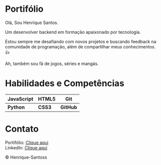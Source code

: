 # Portifólio

 <p>Olá, Sou Henrique Santos.</p>
 <p>Um desenvolver backend em formação apaixonado por tecnologia.</p>
 <p>Estou sempre me desafiando com novos projetos e buscando feedback na comunidade de programação, além de compartilhar meus conhecimentos. 👍</p>
 <p>Ah, também sou fã de jogos, séries e mangás. </p>
 
# Habilidades e Competências

JavaScript | HTML5 | Git
---|---|---
**Python** | **CSS3** | **GitHub**

# Contato

Portifólio: [Clique aqui](https://henrique-santoss.github.io/portifolio/)
<br>LinkedIn: [Clique aqui](https://www.linkedin.com/in/henrique-santos-souza/)

<p>&copy Henrique-Santoss</p> 
